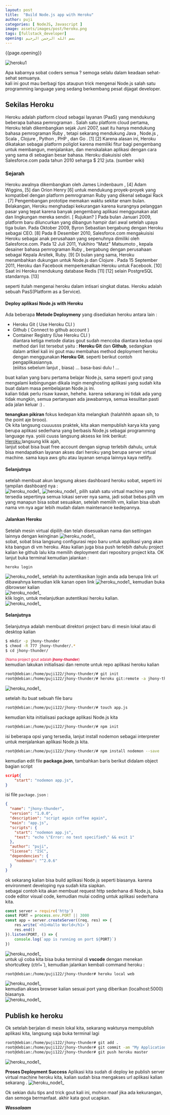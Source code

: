```yaml
---
layout: post
title:  "Build Node.js app with Heroku"
author: puji
categories: [ NodeJS, Javascript ]
image: assets/images/post/heroku.png
tags: [fullstack_developer]
opening: بسم الله الرحمن الرحيم
---  
```


{{page.opening}}

![heroku1]({{site.url}}/assets/images/post/heroku2.png) 

Apa kabarnya sobat coders semua ? semoga selalu dalam keadaan sehat-sehat semuanya.  
kali ini gout mau berbagi tips ataupun trick mengenai Node.js salah satu programming language yang sedang berkembang pesat dijagat developer.  

## Sekilas Heroku  
Heroku adalah platform cloud sebagai layanan (PaaS) yang mendukung beberapa bahasa pemrograman . Salah satu platform cloud pertama, Heroku telah dikembangkan sejak Juni 2007, saat itu hanya mendukung bahasa pemrograman Ruby , tetapi sekarang mendukung Java , Node.js , Scala , Clojure , Python , PHP , dan Go . [1] [2] Karena alasan ini, Heroku dikatakan sebagai platform poliglot karena memiliki fitur bagi pengembang untuk membangun, menjalankan, dan menskalakan aplikasi dengan cara yang sama di sebagian besar bahasa. Heroku diakuisisi oleh Salesforce.com pada tahun 2010 seharga $ 212 juta. (sumber wiki)
### Sejarah  
Heroku awalnya dikembangkan oleh James Lindenbaum , [4] Adam Wiggins, [5] dan Orion Henry [6] untuk mendukung proyek-proyek yang kompatibel dengan platform pemrograman Ruby yang dikenal sebagai Rack . [7] Pengembangan prototipe memakan waktu sekitar enam bulan. Belakangan, Heroku menghadapi kekurangan karena kurangnya pelanggan pasar yang tepat karena banyak pengembang aplikasi menggunakan alat dan lingkungan mereka sendiri. [ Rujukan? ] Pada bulan Januari 2009, platform baru diluncurkan yang dibangun hampir dari awal setelah upaya tiga bulan. Pada Oktober 2009, Byron Sebastian bergabung dengan Heroku sebagai CEO. [8] Pada 8 Desember 2010, Salesforce.com mengakuisisi Heroku sebagai anak perusahaan yang sepenuhnya dimiliki oleh Salesforce.com. Pada 12 Juli 2011, Yukihiro "Matz" Matsumoto , kepala desainer bahasa pemrograman Ruby , bergabung dengan perusahaan sebagai Kepala Arsitek, Ruby. [9] Di bulan yang sama, Heroku menambahkan dukungan untuk Node.js dan Clojure . Pada 15 September 2011, Heroku dan Facebook memperkenalkan Heroku untuk Facebook. [10] Saat ini Heroku mendukung database Redis [11] [12] selain PostgreSQL standarnya. [13]  

seperti itulah mengenai heroku dalam intisari singkat diatas. Heroku adalah sebuah PasS(Platform as a Service).
#### Deploy aplikasi Node.js with Heroku
Ada beberapa **Metode Deploymeny** yang disediakan heroku antara lain :  
- Heroku Git ( Use Heroku CLI )
- Github ( Connect to github account )
- Container Registry (Use Heroku CLI )  
diantara ketiga metode diatas gout sudah mencoba diantara kedua opsi method dari list tersebut yaitu : **Heroku Git** dan **Github**, sedangkan dalam artikel kali ini gout mau membahas method deployment heroku dengan menggunakan **Heroku Git**. seperti berikut contoh pengaplikasiannya.  
(eiiitss sebelum lanjut , biasa) ... basa-basi dulu ! ...  

buat kalian yang baru pertama belajar Node.js, sama seperti gout yang mengalami kebingungan dikala ingin menghosting aplikasi yang sudah kita buat dalam masa pembelajaran Node.js ini.  
kalian tidak perlu risaw kawan, hehehe. karena sekarang ini tidak ada yang tidak mungkin, semua pertanyaan ada jawabannya, semua kesulitan pasti ada jalan keluar :) .  

**tenangkan pikiran** fokus kedepan kita melangkah (halahhhh apaan sih, to the point aje brooo).  
Ok kita langsung cuuuusss praktek, kita akan mempublish karya kita yang berupa aplikasi sederhana yang berbasis Node.js sebagai programming language nya. yoiiii cuuss langsung aksess ke link berikut:  
<a href="https://www.heroku.com/">Heroku </a> langsung klik ajah,  
lanjut sobat bisa buat free account dengan signup terlebih dahulu, untuk bisa mendapatkan layanan akses dari heroku yang berupa server virtual machine. sama kaya aws gitu atau layanan serupa lainnya kaya netlify.  

#### Selanjutnya  
setelah membuat akun langsung akses dashboard heroku sobat, seperti ini tampilan dashboard nya :  
![heroku_node1_]({{site.url}}/assets/images/post/heroku/heroku1.png)
![heroku_node1_]({{site.url}}/assets/images/post/heroku/heroku2.png) 
pilih salah satu virtual machine yang tersedia sepertinya semua lokasi server nya sama, jadi sobat bebas pilih vm yang manapun bisa sobat sesuaikan, setelah memilih vm, kalian bisa ubah nama vm nya agar lebih mudah dalam maintenance kedepannya.

#### Jalankan Heroku  
Setelah mesin virtual dipilih dan telah disesuaikan nama dan settingan lainnya dengan keinginan
![heroku_node1_]({{site.url}}/assets/images/post/heroku/heroku3.png)  
sobat, sobat bisa langsung configurasi repo baru untuk applikasi yang akan kita bangun di vm heroku. Atau kalian juga bisa push terlebih dahulu project kalian ke github lalu kita memilih deployment dari repository project kita. OK lanjut buka terminal kemudian jalankan :  
```
heroku login
```  
![heroku_node1_]({{site.url}}/assets/images/post/heroku/heroku4.png)
setelah itu autentikasikan login anda ada berupa link url dibawahnya kemudian klik kanan open link
![heroku_node1_]({{site.url}}/assets/images/post/heroku/heroku5.png) 
kemudian buka dibrowser kalian  
![heroku_node1_]({{site.url}}/assets/images/post/heroku/heroku6.png)  
klik login, untuk melanjutkan autentikasi heroku kalian.  
![heroku_node1_]({{site.url}}/assets/images/post/heroku/heroku7.png)  

#### Selanjutnya  
Selanjutnya adalah membuat direktori project baru di mesin lokal atau di desktop kalian  
```bash
$ mkdir -p jhony-thunder
$ chmod -R 777 jhony-thunder/.*
$ cd jhony-thunder/
```
<small style="color:crimson;">(Nama project gout adalah **jhony-thunder**)</small>  
kemudian lakukan initialisasi dan remote untuk repo aplikasi heroku kalian  

```bash
root@debian:/home/puji122/jhony-thunder/# git init
root@debian:/home/puji122/jhony-thunder/# heroku git:remote -a jhony-thunder
```  
![heroku_node1_]({{site.url}}/assets/images/post/heroku/heroku10.png)  

setelah itu buat sebuah file baru
```bash
root@debian:/home/puji122/jhony-thunder/# touch app.js 
```
kemudian kita initialisasi package aplikasi Node.js kita
```bash
root@debian:/home/puji122/jhony-thunder/# npm init 
```  
isi beberapa opsi yang tersedia, lanjut install nodemon sebagai interpreter untuk menjalankan aplikasi Node.js kita.
```bash
root@debian:/home/puji122/jhony-thunder/# npm install nodemon --save
```  
kemudian edit file **package.json**, tambahkan baris berikut didalam object bagian script
```json
script{
    "start": "nodemon app.js",
}
```  
isi file ```package.json``` :  
```json
{
  "name": "jhony-thunder",
  "version": "1.0.0",
  "description": "script again coffee again",
  "main": "app.js",
  "scripts": {
    "start": "nodemon app.js",
    "test": "echo \"Error: no test specified\" && exit 1"
  },
  "author": "puji",
  "license": "ISC",
  "dependencies": {
    "nodemon": "^2.0.6"
  }
}
```
ok sekarang kalian bisa build aplikasi Node.js seperti biasanya. karena environment developing nya sudah kita siapkan.  
sebagai contoh kita akan membuat request http sederhana di Node.js, buka code editor visual code, kemudian mulai coding untuk aplikasi sederhana kita.
```javascript
const server = require('http')
const PORT = process.env.PORT || 3000
const app = server.createServer((req, res) => {
    res.write(`<h1>Hallo World</h1>`)
    res.end()
}).listen(PORT, () => {
    console.log(`app is running on port ${PORT}`)
})
```  
![heroku_node1_]({{site.url}}/assets/images/post/heroku/heroku10.png)  
untuk uji coba kita bisa buka terminal di **vscode** dengan menekan shortcutkey (ctrl+`), kemudian jalankan kembali command heroku :  

```bash
root@debian:/home/puji122/jhony-thunder# heroku local web 
```  
![heroku_node1_]({{site.url}}/assets/images/post/heroku/heroku13.png)  
kemudian akses browser kalian sesuai port yang diberikan (localhost:5000) biasanya.  
![heroku_node1_]({{site.url}}/assets/images/post/heroku/heroku14.png)  

## Publish ke heroku  
Ok setelah berjalan di mesin lokal kita, sekarang waktunya mempublish aplikasi kita, langsung saja buka terminal lagi 
```bash
root@debian:/home/puji122/jhony-thunder# git add .
root@debian:/home/puji122/jhony-thunder# git commit -am "My Application With Heroku"
root@debian:/home/puji122/jhony-thunder# git push heroku master 
```  
![heroku_node1_]({{site.url}}/assets/images/post/heroku/heroku16.png)  

**Proses Deployment Success**
Aplikasi kita sudah di deploy ke publish server virtual machine heroku kita, kalian sudah bisa mengakses url aplikasi kalian sekarang .
![heroku_node1_]({{site.url}}/assets/images/post/heroku/heroku17.png)  

Ok sekian dulu tips and trick gout kali ini, mohon maaf jika ada kekurangan, dan semoga bermanfaat.
akhir kata gout ucapkan.  

***Wassalaam***